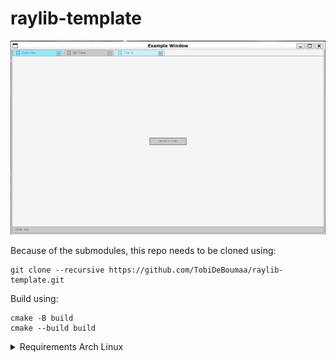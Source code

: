 # raylib-template

![Alt text](image.png)

Because of the submodules, this repo needs to be cloned using:
```
git clone --recursive https://github.com/TobiDeBoumaa/raylib-template.git
```

Build using:
```
cmake -B build
cmake --build build
```

<details>
<summary>Requirements Arch Linux</summary>
  
```
pacman -S glfw-x11
```

</details>
